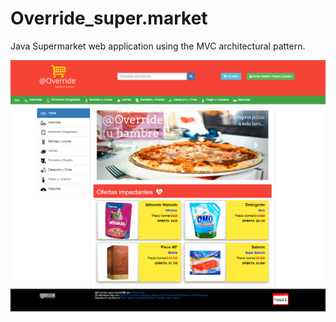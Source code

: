 # Override_super.market
Java Supermarket web application using the MVC architectural pattern.  

![Early demo - Demo inicial](https://github.com/NotNullChile/Override_super.market/blob/master/web/images/override_screenshot_1.png)
